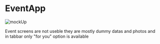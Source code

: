 # EventApp

![mockUp](https://user-images.githubusercontent.com/72108390/128052735-23304e5e-a955-45ab-a4c2-a1e7912f560c.png)

Event screens are not useble they are mostly dummy datas and photos and in tabbar only "for you" option is available
